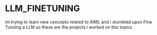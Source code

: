 # LLM_FINETUNING
im trying to learn new concepts related to AIML and i stumbled upon Fine Tunning a LLM so these are the projects i worked on this topics
